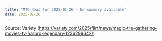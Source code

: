 ```yaml
---
title: "MTG News for 2025-02-26 - No summary available"
date: 2025-02-26
---
```




Source: Variety (https://variety.com/2025/film/news/magic-the-gathering-movies-tv-hasbro-legendary-1236299642/)
